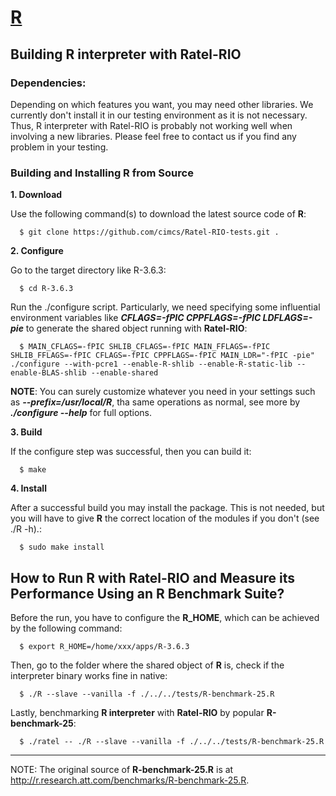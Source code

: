 [R](https://cran.r-project.org)
=============

Building R interpreter with Ratel-RIO
-----------------------------
### Dependencies:

Depending on which features you want, you may need other libraries. We currently don't install it in our testing environment as it is not necessary. Thus, R interpreter with Ratel-RIO is probably not working well when involving a new libraries. Please feel free to contact us if you find any problem in your testing.


### Building and Installing R from Source
**1. Download**

Use the following command(s) to download the latest source code of **R**:
  ```
    $ git clone https://github.com/cimcs/Ratel-RIO-tests.git .
  ```

**2. Configure**

Go to the target directory like R-3.6.3:
  ```
    $ cd R-3.6.3
  ```
Run the ./configure script. Particularly, we need specifying some influential environment variables like ***CFLAGS=-fPIC CPPFLAGS=-fPIC LDFLAGS=-pie*** to generate the shared object running with **Ratel-RIO**:
  ```
    $ MAIN_CFLAGS=-fPIC SHLIB_CFLAGS=-fPIC MAIN_FFLAGS=-fPIC SHLIB_FFLAGS=-fPIC CFLAGS=-fPIC CPPFLAGS=-fPIC MAIN_LDR="-fPIC -pie" ./configure --with-pcre1 --enable-R-shlib --enable-R-static-lib --enable-BLAS-shlib --enable-shared
  ```
**NOTE**: You can surely customize whatever you need in your settings such as ***--prefix=/usr/local/R***, tha same operations as normal, see more by ***./configure --help*** for full options.

**3. Build**

If the configure step was successful, then you can build it:
  ```
    $ make
  ```

**4. Install**

After a successful build you may install the package. This is not needed, but you will have to give **R** the correct location of the modules if you don't (see ./R -h).:
  ```
    $ sudo make install
  ```

How to Run R with Ratel-RIO and Measure its Performance Using an R Benchmark Suite?
-----------------------------------
Before the run, you have to configure the **R_HOME**, which can be achieved by the following command:
  ```
    $ export R_HOME=/home/xxx/apps/R-3.6.3
  ```

Then, go to the folder where the shared object of **R** is, check if the interpreter binary works fine in native: 
  ```
    $ ./R --slave --vanilla -f ./../../tests/R-benchmark-25.R
  ```
Lastly, benchmarking **R interpreter** with **Ratel-RIO** by popular **R-benchmark-25**:
  ```
    $ ./ratel -- ./R --slave --vanilla -f ./../../tests/R-benchmark-25.R
  ```

-----------------------------------
NOTE: The original source of **R-benchmark-25.R** is at http://r.research.att.com/benchmarks/R-benchmark-25.R.

